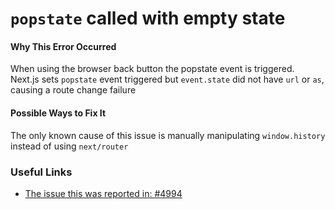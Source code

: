 # `popstate` called with empty state

#### Why This Error Occurred

When using the browser back button the popstate event is triggered. Next.js sets
`popstate` event triggered but `event.state` did not have `url` or `as`, causing a route change failure

#### Possible Ways to Fix It

The only known cause of this issue is manually manipulating `window.history` instead of using `next/router`

### Useful Links

- [The issue this was reported in: #4994](https://github.com/zeit/next.js/issues/4994)
